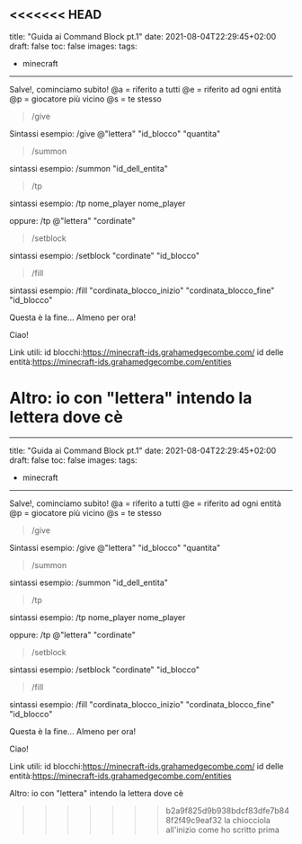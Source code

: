 <<<<<<< HEAD
---
title: "Guida ai Command Block pt.1"
date: 2021-08-04T22:29:45+02:00
draft: false
toc: false
images:
tags:
  - minecraft
---
Salve!, cominciamo subito!
@a = riferito a tutti
@e = riferito ad ogni entità
@p = giocatore più vicino
@s = te stesso 

>/give

Sintassi esempio: /give @"lettera" "id_blocco" "quantita"

>/summon

sintassi esempio: /summon "id_dell_entita"

>/tp 

sintassi esempio: /tp nome_player nome_player

oppure: /tp @"lettera" "cordinate"

>/setblock

sintassi esempio: /setblock "cordinate" "id_blocco"

>/fill

sintassi esempio: /fill "cordinata_blocco_inizio" "cordinata_blocco_fine" "id_blocco"

Questa è la fine... Almeno per ora!

Ciao!

Link utili:
id blocchi:https://minecraft-ids.grahamedgecombe.com/
id delle entità:https://minecraft-ids.grahamedgecombe.com/entities

Altro:
io con "lettera" intendo la lettera dove cè 
=======
---
title: "Guida ai Command Block pt.1"
date: 2021-08-04T22:29:45+02:00
draft: false
toc: false
images:
tags:
  - minecraft
---
Salve!, cominciamo subito!
@a = riferito a tutti
@e = riferito ad ogni entità
@p = giocatore più vicino
@s = te stesso 

>/give

Sintassi esempio: /give @"lettera" "id_blocco" "quantita"

>/summon

sintassi esempio: /summon "id_dell_entita"

>/tp 

sintassi esempio: /tp nome_player nome_player

oppure: /tp @"lettera" "cordinate"

>/setblock

sintassi esempio: /setblock "cordinate" "id_blocco"

>/fill

sintassi esempio: /fill "cordinata_blocco_inizio" "cordinata_blocco_fine" "id_blocco"

Questa è la fine... Almeno per ora!

Ciao!

Link utili:
id blocchi:https://minecraft-ids.grahamedgecombe.com/
id delle entità:https://minecraft-ids.grahamedgecombe.com/entities

Altro:
io con "lettera" intendo la lettera dove cè 
>>>>>>> b2a9f825d9b938bdcf83dfe7b848f2f49c9eaf32
la chiocciola all'inizio come ho scritto prima